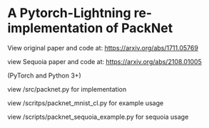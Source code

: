 # A Pytorch-Lightning re-implementation of PackNet


View original paper and code at: https://arxiv.org/abs/1711.05769


view Sequoia paper and code at: https://arxiv.org/abs/2108.01005


(PyTorch and Python 3+)

view /src/packnet.py for implementation

view /scritps/packnet_mnist_cl.py for example usage

view /scripts/packnet_sequoia_example.py for sequoia usage





